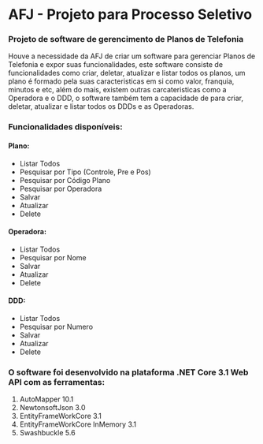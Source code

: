 # AFJ - Projeto para Processo Seletivo

<h3>Projeto de software de gerencimento de Planos de Telefonia</h3>

Houve a necessidade da AFJ de criar um software para gerenciar Planos de Telefonia e expor suas funcionalidades, este software consiste de funcionalidades como criar, deletar, atualizar e listar todos os planos, um plano é formado pela suas caracteristicas em si como valor, franquia, minutos e etc, além do mais, existem outras carcateristicas como a Operadora e o DDD, o software também tem a capacidade de para criar, deletar, atualizar e listar todos os DDDs e as Operadoras.

<h3>Funcionalidades disponíveis:</h3>
<h4>Plano:</h3>
<ul>
  <li>Listar Todos </li>
  <li> Pesquisar por Tipo (Controle, Pre e Pos)</li>
  <li>Pesquisar por Código Plano</li>
  <li>Pesquisar por Operadora</li>
  <li>Salvar</li>
  <li>Atualizar</li>
  <li>Delete</li>
</ul>
 
<h4>Operadora:</h3>
<ul>
  <li>Listar Todos </li>
  <li>Pesquisar por Nome </li>
  <li>Salvar </li>
  <li>Atualizar </li>
  <li>Delete </li>
</ul>

<h4> DDD:</h3>
<ul>
  <li>Listar Todos </li>
  <li>Pesquisar por Numero </li>
  <li>Salvar </li>
  <li>Atualizar </li>
  <li>Delete </li>
</ul>

<h3>O software foi desenvolvido na plataforma .NET Core 3.1 Web API com as ferramentas:</h3>
<ol>
  <li>AutoMapper 10.1</li>
  <li>NewtonsoftJson 3.0</li>
  <li>EntityFrameWorkCore 3.1</li>
  <li>EntityFrameWorkCore InMemory 3.1</li>
  <li>Swashbuckle 5.6</li>
</ol>



